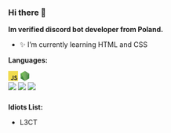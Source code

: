 ### Hi there 👋

**Im verified discord bot developer from Poland.**

- ✨ I’m currently learning HTML and CSS
<!-- - 🧻 My discord server: [UltraGuard Dev](https://discord.gg/qXPG2hAxPY) -->


**Languages:**  

<code><img height="20" src="https://raw.githubusercontent.com/github/explore/80688e429a7d4ef2fca1e82350fe8e3517d3494d/topics/javascript/javascript.png"></code>
<code><img height="20" src="https://raw.githubusercontent.com/github/explore/80688e429a7d4ef2fca1e82350fe8e3517d3494d/topics/nodejs/nodejs.png"></code>  
<code><img height="20" src="https://upload.wikimedia.org/wikipedia/commons/thumb/c/c3/Python-logo-notext.svg/1200px-Python-logo-notext.svg.png"></code> 
<code><img height='20' src="https://cdn-icons-png.flaticon.com/512/174/174854.png"></code>
<code><img height='20' src="https://cdn-icons-png.flaticon.com/512/732/732190.png"></code>

### 

**Idiots List:**

- L3CT
